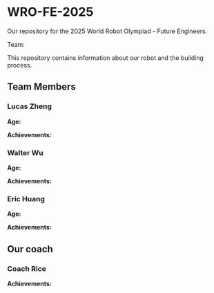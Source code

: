 # WRO-FE-2025
Our repository for the 2025 World Robot Olympiad - Future Engineers.

Team: 

This repository contains information about our robot and the building process. 


## Team Members
### Lucas Zheng






**Age:**

**Achievements:**

### Walter Wu






**Age:**

**Achievements:**

### Eric Huang






**Age:**

**Achievements:**

## Our coach

### Coach Rice

**Achievements:**


